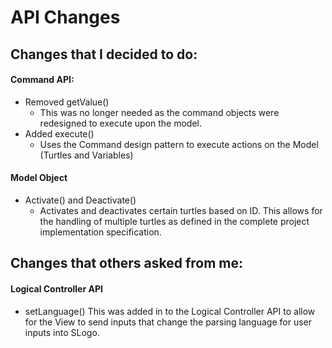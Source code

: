 # API Changes

## Changes that I decided to do:
#### Command API:

* Removed getValue()
    * This was no longer needed as the command objects were redesigned to execute upon the model.
* Added execute()
    * Uses the Command design pattern to execute actions on the Model (Turtles and Variables)
#### Model Object
* Activate() and Deactivate()
    * Activates and deactivates certain turtles based on ID. This allows for the handling of multiple turtles as defined
    in the complete project implementation specification.

## Changes that others asked from me:

#### Logical Controller API

* setLanguage()
    This was added in to the Logical Controller API to allow for the View to send inputs that change the parsing language
    for user inputs into SLogo.